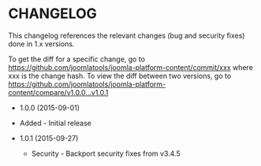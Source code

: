 CHANGELOG
=========

This changelog references the relevant changes (bug and security fixes) done in 1.x versions.

To get the diff for a specific change, go to https://github.com/joomlatools/joomla-platform-content/commit/xxx where xxx is the
change hash. To view the diff between two versions, go to https://github.com/joomlatools/joomla-platform-content/compare/v1.0.0...v1.0.1

* 1.0.0 (2015-09-01)
 * Added - Initial release
 
* 1.0.1 (2015-09-27)
  * Security - Backport security fixes from v3.4.5 
